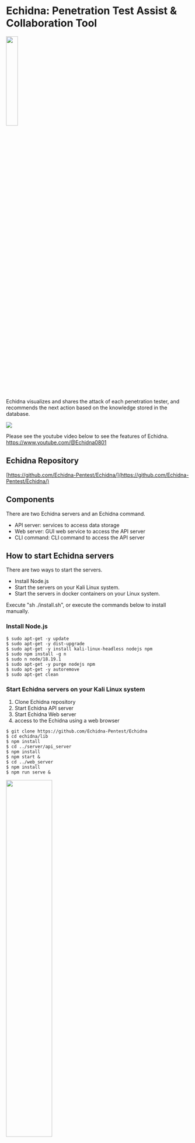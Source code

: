 # Echidna: Penetration Test Assist & Collaboration Tool

<img src="img/EchidnaIcon.PNG" width="25%">


Echidna visualizes and shares the attack of each penetration tester, and recommends the next action based on the knowledge stored in the database.

![](Echidna-Short.gif)

Please see the youtube video below to see the features of Echidna.
https://www.youtube.com/@Echidna0801


## Echidna Repository

[https://github.com/Echidna-Pentest/Echidna/](https://github.com/Echidna-Pentest/Echidna/)

## Components

There are two Echidna servers and an Echidna command.

- API server: services to access data storage
- Web server: GUI web service to access the API server
- CLI command: CLI command to access the API server

## How to start Echidna servers

There are two ways to start the servers.

- Install Node.js
- Start the servers on your Kali Linux system.
- Start the servers in docker containers on your Linux system.

Execute "sh ./install.sh", or execute the commands below to install manually.

### Install Node.js

```console
$ sudo apt-get -y update
$ sudo apt-get -y dist-upgrade
$ sudo apt-get -y install kali-linux-headless nodejs npm
$ sudo npm install -g n
$ sudo n node/18.19.1
$ sudo apt-get -y purge nodejs npm
$ sudo apt-get -y autoremove
$ sudo apt-get clean
```

### Start Echidna servers on your Kali Linux system

1. Clone Echidna repository
2. Start Echidna API server
3. Start Echidna Web server
4. access to the Echidna using a web browser

```console
$ git clone https://github.com/Echidna-Pentest/Echidna
$ cd echidna/lib
$ npm install
$ cd ../server/api_server
$ npm install
$ npm start &
$ cd ../web_server
$ npm install
$ npm run serve &
```

<img src="img/runEchidna.png" width="50%">


### Start Echidna servers in docker containers on your Linux system

You need to install docker-compose on your Linux system

```console
$ sudo apt install docker-compose
```

1. Clone Echidna repository
2. Build docker containers using docker-compose command
3. Start Echidna Web server
4. access to the Echidna web using a web browser

```console
$ git clone https://.../echidna.git
$ sudo docker-compose build
$ sudo docker-compose up -d
$ docker images
REPOSITORY               TAG       IMAGE ID       CREATED          SIZE
echidna_web              latest    70c2aab7c813   17 seconds ago   633MB
echidna_api              latest    f55f2b69ba81   2 minutes ago    8.76GB
kalilinux/kali-rolling   latest    5eb4e474175c   3 weeks ago      121MB
node                     18-slim   572389d8c38d   4 weeks ago      179MB
```

### How to use Echidna

You can use Echidna with a web browser.

```text
http://localhost:8080/
```

Once you have successfully accessed Echidna from the web, use one of the commands below to add the target IP address and port number to the target tree.

- ping target_ip
- nmap target_ip
- ip -4 neigh (if the target ip address is already added to ARP table)

Once the target information has been added to the tree, select that target from the target tree.
Depending on which ports are open, the commands to be executed next will be displayed in the Candidate Command component, so click on them.
The command displayed in the Candidatre Command component changes depending on the target selection, such as selecting the IP address of the host, selecting port 21, selecting port 80, etc, so please select various target nodes at first.


Please see the youtube video below to see how to exploit vulnerable machines (Blue, Jerry, Stapler) with Echidna.
https://www.youtube.com/@Echidna0801


<!--
### CLI command access

You need to install node version 18

```console
$ cd echidna/client/cli
$ npm install
$ node echidna.js
```
-->

## Files in Echidna repository

| directory | contents | language | requirements |
| :--- | :--- | :--- | :--- |
| client/cli | Echidna command | JavaScript | Node.js |
| client/wpf | Echidna GUI | C# | Windows OS |
| docs | documents | OpenAPI yaml | Swagger |
| lib | Echidna API library | JavaScript | Node.js |
| server/EchidnaAPIServer | Echidna API Server | JavaScript | Node.js |
| server/EchidnaAPITest | test for Echidna API Server | C# | VisualStudio |
| server/EchidnaWebServer | Echidna Web Server | Vue.js | Node.js |




## Features


### Terminal Sharing
Anyone can access the terminal from any device (Windows/Mac/Linux/Tablet) over http and share the command outputs with others.


### Target Information Extraction
Extract command output results and automatically reflect them in the Target Tree Component.
Implementing a parser script for each command is required to reflect the terminal output in Target Tree Component (echidna/server/api_server/commands/*.py).

Parser scripts for the below commands are implemented currently.
- Scan commands (commands to use before initial shell)
  
  dirb, hydra, ip addr, ip neigh, nikto, nmap, ping, smbmap, wpscan

- Privilege escalation commands (commands to use after the initial shell)

  cat, dirb, find, linux-smart-enumeration, netstat, ps, uname


### Command Suggest
Suggest candidate commands based on the selected target tree node or current situation.

Example)
- http (port 80) service added and selected in Target tree - > show HTTP scan commands (nikto, wpscan, dirb, sqlmap, etc) in the Candidate Command component.
- Vulnerable services like vsftpd 2.3.4 added and selected in Target tree -> show exploit command for vsftpd 2.3.4.
- Reverse shell is established with target terminal - > show commands for privilege escalation (find, netstat, uname, etc)

Adding the below format in commands.txt is required to display them in the Candidate Command component.
The items (host, ipv4) enclosed in "{}" in the template are automatically replaced with the target information registered in the target tree.
The condition item is set according to the desired conditions to display in the candidate command. In the example below, since the whatweb command is used for investigating web services, we define the condition item as "http" and "80".

- echidna/server/api_server/commands/commands.txt

```
[Echidna]
pattern: any command is fine since no parser script
name: WhatWeb identifies websites. It recognizes web technologies including content management systems (CMS), blogging platforms, statistic/analytics packages, JavaScript libraries, web servers, and embedded devices.
template: whatweb -v -a3 {ipv4}
template: whatweb -v -a3 {host}
condition: {".*": ["http", "80"]}
group: HTTP
[end]
```
<img src="img/candidatecommand.png" width="50%">


Currently, approximately 100 commands are registered.
Ex)
- Scan commands (commands to use before initial shell)

whatweb, smbclient, smtp_version enum command, enum command for rpc, etc

- Exploit Commands

ms17-010, exploit for vsftpd 2.3.4, HttpFileServer 2.3.x, tomcat, sqlmap, etc

- Login Commands

ftp, ssh, crackmapexec, vncviewer, telnet, rlogin, etc

- Privilege escalation commands (commands to use after the initial shell)

meterpreter related commands, spawn shell commands

You can also add your own command from "ADDCMD" Page in real time.

<img src="img/AddCmd.png" width="50%">
<img src="img/testCommand.png" width="50%">



### Target Tree Export
Export the contents of the Target Tree to md file by clicking the export button of the target tree.

<img src="img/report.png" width="50%">


### Chat
Share text messages with others by clicking the Chat button at the bottom right of the home window.
If you add @AI at the top, ChatGPT analyzes the message to see some vulnerabilities.
Analysis results are returned through the chat component.

<img src="img/chat.png" width="40%">


### Exploit code search
When a "Version" node is registered in the Target Tree, Exploit codes are automatically searched and added to the Target Tree.
In the figure below, the vulnerable version of vsftpd 2.3.4 was registered in the target tree. Therefore, Echidna automatically searched for the exploit codes and registered the exploit codes in the target tree.

<img src="img/exploitSearch.png" width="50%">


### Graph
You can view the target tree graphically by clicking the Graph button in the navigation bar

<img src="img/graph.png" width="50%">

You can also execute commands by clicking the candidate command.
![](img/graphTerm.gif)


### Target Tree Analysis (Under Development)
Analyze Target Tree and highlight them if some critical vulnerabilities are found and display the Machine having the same vulnerability in the Hack The Box.
This result is also notified via chat component too.

Example)
- "vsftpd 2.3.4" added in Target tree -> highlighted and a popup displays "Similar machine is HackTheBox Lame".
- "Anonymous FTP login allowed" added in Target tree -> highlighted and a popup displays "Similar machine is HackTheBox Devel".
- "smb-vuln-ms17-010" added in Target tree -> highlighted and a popup displays "Similar machine is HackTheBox Legacy"

<img src="img/highlight.png" width="50%">
<img src="img/chathighlight.png" width="50%">

if "AIAnalysis" property is true  and the API key of ChatGPT is set in the configuration file (echidna.json), the target tree is analyzed automatically and the analysis result can be displayed in the chat.

### Authentication (Under Development)

If you use Echidna in an environment where anyone can access it instead of locally, please use the authentication function. The authentication feature is enabled by setting the AuthRequired parameter to true in the following configuration file.

- echidna/server/web_server/echidna.json

The default user is 'user=root, password=Echidna123#', and you can change the password by writing the bcrypt-encrypted password in the file below. You can generate bcrypt hashed passwords by sites such as https://bcrypt-generator.com/

- echidna/server/api_server/users.json

## Operation check environment
- OS: Kali Linux 2023.2


## Points to Note
### Terminal Size

The terminal size is calculated based on the window size when you click the terminal tab. If the terminal size doesn't fit, please click the terminal tab button again or reload the browser.

### Incompatible Commands

Echidna is not compatible with commands like dirb, which generate a large amount of output to display progress in the terminal because Echidna saves all terminal outputs in a log file.
Please use the silent option (-S) to use dirb command in Echidna.


## Contributing

See the [Contributing](CONTRIBUTING.md).

## License

This software is licensed under [Apache License Version 2.0](https://www.apache.org/licenses/LICENSE-2.0)

* Copyright (c) 2023-2024, Fujitsu Defense & National Security Limited.


## Caution
THIS SOFTWARE IS CREATED ONLY FOR THE SECURITY TRAINING PURPOSE SUCH AS RED TEAM OPERATION AND ENGINEER SKILL CHECK. THE USER SHALL NOT USE THIS SOFTWARE FOR THE ATTACKING ON THE THIRD PARTY SYSTEM.
THE SOFTWARE IS PROVIDED “AS IS” AND THE AUTHOR DISCLAIMS ALL WARRANTIES WITH REGARD TO THIS SOFTWARE INCLUDING ALL IMPLIED WARRANTIES OF MERCHANTABILITY AND FITNESS FOR A PARTICULAR PURPOSE. IN NO EVENT SHALL THE AUTHOR BE LIABLE FOR ANY SPECIAL, DIRECT, INDIRECT, OR CONSEQUENTIAL DAMAGES OR ANY DAMAGES WHATSOEVER RESULTING FROM LOSS OF USE, DATA OR PROFITS, WHETHER IN AN ACTION OF CONTRACT, NEGLIGENCE OR OTHER TORTIOUS ACTION, ARISING OUT OF OR IN CONNECTION WITH THE USE OR PERFORMANCE OF THIS SOFTWARE.

